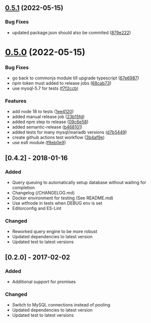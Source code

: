 ## [0.5.1](https://github.com/Mario-F/mysql_mq/compare/v0.5.0...v0.5.1) (2022-05-15)


### Bug Fixes

* updated package.json should also be commited ([879e222](https://github.com/Mario-F/mysql_mq/commit/879e22240443541b8a63400fd8f93d5643ba5988))

# [0.5.0](https://github.com/Mario-F/mysql_mq/compare/v0.4.2...v0.5.0) (2022-05-15)


### Bug Fixes

* go back to commonjs module till upgrade typescript ([67e6987](https://github.com/Mario-F/mysql_mq/commit/67e698718e70afddc18866a0b6c7e551e7b520d7))
* npm token must added to release jobs ([68cab73](https://github.com/Mario-F/mysql_mq/commit/68cab7329fb8a7f43130126a8504061ee43ac2ba))
* use mysql-5.7 for tests ([f7f2ccb](https://github.com/Mario-F/mysql_mq/commit/f7f2ccbf31c8c7526e7e9b5028d77d10b787fde8))


### Features

* add node 18 to tests ([1ee4120](https://github.com/Mario-F/mysql_mq/commit/1ee4120132c2c6b96398c8a70af13ae655984acb))
* added manual release job ([23b15fd](https://github.com/Mario-F/mysql_mq/commit/23b15fdfd490bc2716642fe12380d210db5e70b0))
* added npm step to release ([09c6e58](https://github.com/Mario-F/mysql_mq/commit/09c6e5810f8bd7111be408a66a149c014e3afc9c))
* added semantic-release ([b468101](https://github.com/Mario-F/mysql_mq/commit/b468101bcd3e9f0201fdca59bcc0202c99648d1c))
* added tests for many mysql/mariadb versions ([d7b5449](https://github.com/Mario-F/mysql_mq/commit/d7b5449fed97fb503100cb870c96d70949aeb23d))
* create github actions test workflow ([3b4af9e](https://github.com/Mario-F/mysql_mq/commit/3b4af9e3517256f6c35ff06206f2ad99a7800411))
* use es6 module ([f9eb0e9](https://github.com/Mario-F/mysql_mq/commit/f9eb0e9c005c87064d59d37e0eff7521e0778c8b))

## [0.4.2] - 2018-01-16
### Added
- Query queuing to automatically setup database without waiting for completion
- Changelog (/CHANGELOG.md)
- Docker environment for testing (See README.md)
- Use wtfnode in tests when DEBUG env is set
- Editorconfig and ES-Lint

### Changed
- Reworked query engine to be more robust
- Updated dependencies to latest version
- Updated test to latest versions

## [0.2.0] - 2017-02-02
### Added
- Additional support for promises

### Changed
- Switch to MySQL connections instead of pooling
- Updated dependencies to latest version
- Updated test to latest versions
